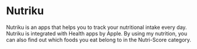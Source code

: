 # Nutriku
Nutriku is an apps that helps you to track your nutritional intake every day. Nutriku is integrated with Health apps by Apple. By using my nutrition, you can also find out which foods you eat belong to in the Nutri-Score category.
